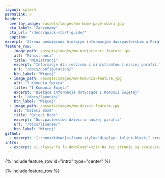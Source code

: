 ```yaml
---
layout: splash
permalink: /
header:
  overlay_image: /assets/images/mm-home-page-obora.jpg
  cta_label: "Zaczynamy"
  cta_url: "/docs/quick-start-guide/"
  caption:
excerpt: 'Strona poświęcona bieżącym informacjom duszpasterskim w Parafii Wniebowzięcia Najświętszej Maryi Panny w Redzie.'
feature_row:
  - image_path: /assets/images/mm-ministranci-feature.jpg
    alt: "Ministranci"
    title: "Ministranci"
    excerpt: "Informacje dla rodziców i ministrantów z naszej parafii."
    url: "/docs/configuration/"
    btn_label: "Więcej"
  - image_path: /assets/images/mm-komunia-feature.jpg
    alt: "I Komunia Święta"
    title: "I Komunia Święta"
    excerpt: "Bieżące informacje dotyczące I Komunii Świętej"
    url: "/docs/layouts/"
    btn_label: "Więcej"
  - image_path: /assets/images/mm-dzieci-feature.jpg
    alt: "Dzieci Boże"
    title: "Dzieci Boże"
    excerpt: "Duszpasterstwo dzieci w naszej parafii"
    url: "/docs/license/"
    btn_label: "Więcej"
github:
  - excerpt: '{::nomarkdown}<iframe style="display: inline-block;" src="https://ghbtns.com/github-btn.html?user=mmistakes&repo=minimal-mistakes&type=star&count=true&size=large" frameborder="0" scrolling="0" width="160px" height="30px"></iframe> <iframe style="display: inline-block;" src="https://ghbtns.com/github-btn.html?user=mmistakes&repo=minimal-mistakes&type=fork&count=true&size=large" frameborder="0" scrolling="0" width="158px" height="30px"></iframe>{:/nomarkdown}'
intro:
  - excerpt: <i class='fa fa-download'></i>'Na tej stronie są zamieszczane bieżące materiały, rozpiski, plany.'
---
```


{% include feature_row id="intro" type="center" %}

{% include feature_row %}
